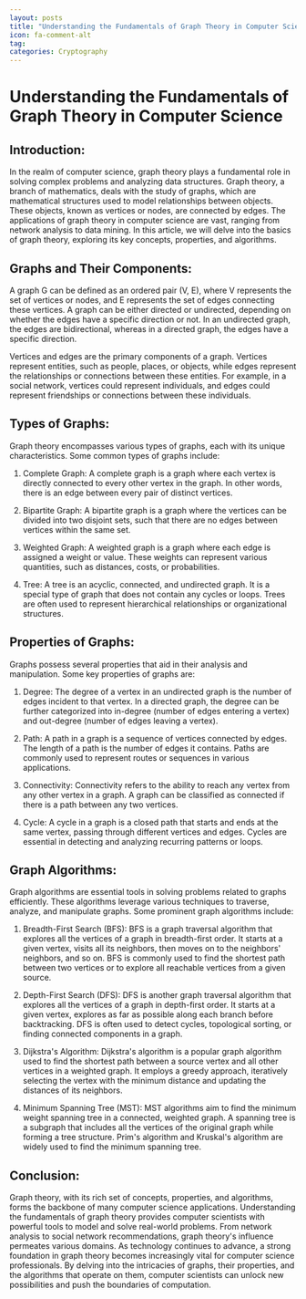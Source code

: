 ```yaml
---
layout: posts
title: "Understanding the Fundamentals of Graph Theory in Computer Science"
icon: fa-comment-alt
tag:      
categories: Cryptography
---
```



# Understanding the Fundamentals of Graph Theory in Computer Science

## Introduction:
In the realm of computer science, graph theory plays a fundamental role in solving complex problems and analyzing data structures. Graph theory, a branch of mathematics, deals with the study of graphs, which are mathematical structures used to model relationships between objects. These objects, known as vertices or nodes, are connected by edges. The applications of graph theory in computer science are vast, ranging from network analysis to data mining. In this article, we will delve into the basics of graph theory, exploring its key concepts, properties, and algorithms.

## Graphs and Their Components:
A graph G can be defined as an ordered pair (V, E), where V represents the set of vertices or nodes, and E represents the set of edges connecting these vertices. A graph can be either directed or undirected, depending on whether the edges have a specific direction or not. In an undirected graph, the edges are bidirectional, whereas in a directed graph, the edges have a specific direction.

Vertices and edges are the primary components of a graph. Vertices represent entities, such as people, places, or objects, while edges represent the relationships or connections between these entities. For example, in a social network, vertices could represent individuals, and edges could represent friendships or connections between these individuals.

## Types of Graphs:
Graph theory encompasses various types of graphs, each with its unique characteristics. Some common types of graphs include:

1. Complete Graph: A complete graph is a graph where each vertex is directly connected to every other vertex in the graph. In other words, there is an edge between every pair of distinct vertices.

2. Bipartite Graph: A bipartite graph is a graph where the vertices can be divided into two disjoint sets, such that there are no edges between vertices within the same set.

3. Weighted Graph: A weighted graph is a graph where each edge is assigned a weight or value. These weights can represent various quantities, such as distances, costs, or probabilities.

4. Tree: A tree is an acyclic, connected, and undirected graph. It is a special type of graph that does not contain any cycles or loops. Trees are often used to represent hierarchical relationships or organizational structures.

## Properties of Graphs:
Graphs possess several properties that aid in their analysis and manipulation. Some key properties of graphs are:

1. Degree: The degree of a vertex in an undirected graph is the number of edges incident to that vertex. In a directed graph, the degree can be further categorized into in-degree (number of edges entering a vertex) and out-degree (number of edges leaving a vertex).

2. Path: A path in a graph is a sequence of vertices connected by edges. The length of a path is the number of edges it contains. Paths are commonly used to represent routes or sequences in various applications.

3. Connectivity: Connectivity refers to the ability to reach any vertex from any other vertex in a graph. A graph can be classified as connected if there is a path between any two vertices.

4. Cycle: A cycle in a graph is a closed path that starts and ends at the same vertex, passing through different vertices and edges. Cycles are essential in detecting and analyzing recurring patterns or loops.

## Graph Algorithms:
Graph algorithms are essential tools in solving problems related to graphs efficiently. These algorithms leverage various techniques to traverse, analyze, and manipulate graphs. Some prominent graph algorithms include:

1. Breadth-First Search (BFS): BFS is a graph traversal algorithm that explores all the vertices of a graph in breadth-first order. It starts at a given vertex, visits all its neighbors, then moves on to the neighbors' neighbors, and so on. BFS is commonly used to find the shortest path between two vertices or to explore all reachable vertices from a given source.

2. Depth-First Search (DFS): DFS is another graph traversal algorithm that explores all the vertices of a graph in depth-first order. It starts at a given vertex, explores as far as possible along each branch before backtracking. DFS is often used to detect cycles, topological sorting, or finding connected components in a graph.

3. Dijkstra's Algorithm: Dijkstra's algorithm is a popular graph algorithm used to find the shortest path between a source vertex and all other vertices in a weighted graph. It employs a greedy approach, iteratively selecting the vertex with the minimum distance and updating the distances of its neighbors.

4. Minimum Spanning Tree (MST): MST algorithms aim to find the minimum weight spanning tree in a connected, weighted graph. A spanning tree is a subgraph that includes all the vertices of the original graph while forming a tree structure. Prim's algorithm and Kruskal's algorithm are widely used to find the minimum spanning tree.

## Conclusion:
Graph theory, with its rich set of concepts, properties, and algorithms, forms the backbone of many computer science applications. Understanding the fundamentals of graph theory provides computer scientists with powerful tools to model and solve real-world problems. From network analysis to social network recommendations, graph theory's influence permeates various domains. As technology continues to advance, a strong foundation in graph theory becomes increasingly vital for computer science professionals. By delving into the intricacies of graphs, their properties, and the algorithms that operate on them, computer scientists can unlock new possibilities and push the boundaries of computation.